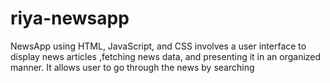 # riya-newsapp
NewsApp using HTML, JavaScript, and CSS involves a user interface to display news articles ,fetching news data, and presenting it in an organized manner.
It allows user to go through the news by searching
